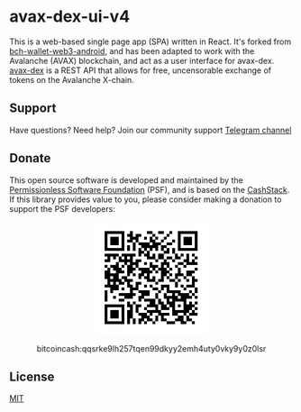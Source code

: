# avax-dex-ui-v4
This is a web-based single page app (SPA) written in React. It's forked from [bch-wallet-web3-android](https://github.com/Permissionless-Software-Foundation/bch-wallet-web3-android), and has been adapted to work with the Avalanche (AVAX) blockchain, and act as a user interface for avax-dex. [avax-dex](https://github.com/Permissionless-Software-Foundation/avax-dex) is a REST API that allows for free, uncensorable exchange of tokens on the Avalanche X-chain.

## Support

Have questions? Need help? Join our community support
[Telegram channel](https://t.me/bch_js_toolkit)

## Donate

This open source software is developed and maintained by the [Permissionless Software Foundation](https://psfoundation.cash) (PSF), and is based on the [CashStack](https://cashstack.info). If this library provides value to you, please consider making a donation to support the PSF developers:

<div align="center">
<img src="./img/donation-qr.png" />
<p>bitcoincash:qqsrke9lh257tqen99dkyy2emh4uty0vky9y0z0lsr</p>
</div>

## License
[MIT](./LICENSE.md)
